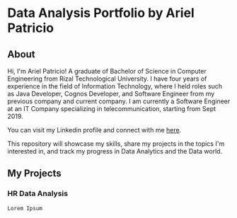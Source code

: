 # Data Analysis Portfolio by Ariel Patricio

## About

Hi, I'm Ariel Patricio! A graduate of Bachelor of Science in Computer Engineering from Rizal Technological University. I have four years of experience in the field of Information Technology, where I held roles such as Java Developer, Cognos Developer, and Software Engineer from my previous company and current company. I am currently a Software Engineer at an IT Company specializing in telecommunication, starting from Sept 2019.

You can visit my Linkedin profile and connect with me [here](https://www.linkedin.com/in/ariel-patricio/).


This repository will showcase my skills, share my projects in the topics I'm interested in, and track my progress in Data Analytics and the Data world.



## My Projects

### HR Data Analysis

    Lorem Ipsum